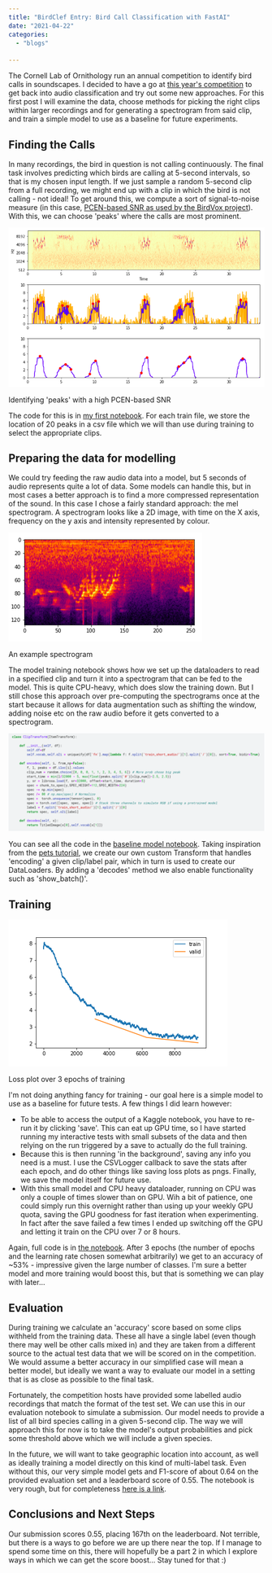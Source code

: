 ```yaml
---
title: "BirdClef Entry: Bird Call Classification with FastAI"
date: "2021-04-22"
categories:
  - "blogs"

---
```


The Cornell Lab of Ornithology run an annual competition to identify bird calls in soundscapes. I decided to have a go at [this year's competition](https://www.kaggle.com/c/birdclef-2021#) to get back into audio classification and try out some new approaches. For this first post I will examine the data, choose methods for picking the right clips within larger recordings and for generating a spectrogram from said clip, and train a simple model to use as a baseline for future experiments.

## Finding the Calls

In many recordings, the bird in question is not calling continuously. The final task involves predicting which birds are calling at 5-second intervals, so that is my chosen input length. If we just sample a random 5-second clip from a full recording, we might end up with a clip in which the bird is not calling - not ideal! To get around this, we compute a sort of signal-to-noise measure (in this case, [PCEN-based SNR as used by the BirdVox project](https://github.com/BirdVox/PCEN-SNR)). With this, we can choose 'peaks' where the calls are most prominent.

![](images/screenshot-from-2021-04-19-10-26-53.png)

Identifying 'peaks' with a high PCEN-based SNR

The code for this is in [my first notebook](https://www.kaggle.com/johnowhitaker/peak-identification). For each train file, we store the location of 20 peaks in a csv file which we will than use during training to select the appropriate clips.

## Preparing the data for modelling

We could try feeding the raw audio data into a model, but 5 seconds of audio represents quite a lot of data. Some models can handle this, but in most cases a better approach is to find a more compressed representation of the sound. In this case I chose a fairly standard approach: the mel spectrogram. A spectrogram looks like a 2D image, with time on the X axis, frequency on the y axis and intensity represented by colour.

![](images/screenshot-from-2021-04-19-10-45-37.png)

An example spectrogram

The model training notebook shows how we set up the dataloaders to read in a specified clip and turn it into a spectrogram that can be fed to the model. This is quite CPU-heavy, which does slow the training down. But I still chose this approach over pre-computing the spectrograms once at the start because it allows for data augmentation such as shifting the window, adding noise etc on the raw audio before it gets converted to a spectrogram.

![](images/screenshot-from-2021-04-19-13-47-42.png)

You can see all the code in the [baseline model notebook](https://www.kaggle.com/johnowhitaker/baseline-model). Taking inspiration from the [pets tutorial](https://docs.fast.ai/tutorial.pets.html), we create our own custom Transform that handles 'encoding' a given clip/label pair, which in turn is used to create our DataLoaders. By adding a 'decodes' method we also enable functionality such as 'show\_batch()'.

## Training

![](images/loss_plot_baseline_3e.png)

Loss plot over 3 epochs of training

I'm not doing anything fancy for training - our goal here is a simple model to use as a baseline for future tests. A few things I did learn however:

- To be able to access the output of a Kaggle notebook, you have to re-run it by clicking 'save'. This can eat up GPU time, so I have started running my interactive tests with small subsets of the data and then relying on the run triggered by a save to actually do the full training.
- Because this is then running 'in the background', saving any info you need is a must. I use the CSVLogger callback to save the stats after each epoch, and do other things like saving loss plots as pngs. Finally, we save the model itself for future use.
- With this small model and CPU heavy dataloader, running on CPU was only a couple of times slower than on GPU. Wih a bit of patience, one could simply run this overnight rather than using up your weekly GPU quota, saving the GPU goodness for fast iteration when experimenting. In fact after the save failed a few times I ended up switching off the GPU and letting it train on the CPU over 7 or 8 hours.

Again, full code is in [the notebook](https://www.kaggle.com/johnowhitaker/baseline-model). After 3 epochs (the number of epochs and the learning rate chosen somewhat arbitrarily) we get to an accuracy of ~53% - impressive given the large number of classes. I'm sure a better model and more training would boost this, but that is something we can play with later...

## Evaluation

During training we calculate an 'accuracy' score based on some clips withheld from the training data. These all have a single label (even though there may well be other calls mixed in) and they are taken from a different source to the actual test data that we will be scored on in the competition. We would assume a better accuracy in our simplified case will mean a better model, but ideally we want a way to evaluate our model in a setting that is as close as possible to the final task.

Fortunately, the competition hosts have provided some labelled audio recordings that match the format of the test set. We can use this in our evaluation notebook to simulate a submission. Our model needs to provide a list of all bird species calling in a given 5-second clip. The way we will approach this for now is to take the model's output probabilities and pick some threshold above which we will include a given species.

In the future, we will want to take geographic location into account, as well as ideally training a model directly on this kind of multi-label task. Even without this, our very simple model gets and F1-score of about 0.64 on the provided evaluation set and a leaderboard score of 0.55. The notebook is very rough, but for completeness [here is a link](https://www.kaggle.com/johnowhitaker/evaluation-try-1).

## Conclusions and Next Steps

Our submission scores 0.55, placing 167th on the leaderboard. Not terrible, but there is a ways to go before we are up there near the top. If I manage to spend some time on this, there will hopefully be a part 2 in which I explore ways in which we can get the score boost... Stay tuned for that :)
